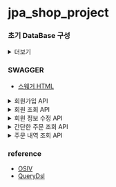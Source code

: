 # jpa_shop_project

### 초기 DataBase 구성

<details>
<summary>더보기</summary>
<div markdown="1">

#### member
![](image/initDb/member.png)

#### item
![](image/initDb/item.png)

#### delivery
![](image/initDb/delivery.png)

#### orders
![](image/initDb/orders.png)

#### orderItem
![](image/initDb/orderItem.png)

</div>
</details>

### SWAGGER
* [스웨거 HTML](http://localhost:8080/swagger-ui/index.html)
<details>
<summary>회원가입 API</summary>
<div markdown="1">

#### 회원가입
![](image/swagger/회원가입.png)

#### 회원가입 응답
![](image/swagger/회원가입응답.png)

</div>
</details>

<details>
<summary>회원 조회 API</summary>
<div markdown="1">

#### 회원조회
![](image/swagger/회원조회.png)

#### 회원조회 응답
![](image/swagger/회원조회응답.png)

</div>
</details>

<details>
<summary>회원 정보 수정 API</summary>
<div markdown="1">

#### 회원정보수정
![](image/swagger/회원정보수정.png)

#### 회원정보수정 응답
![](image/swagger/회원정보수정응답.png)

</div>
</details>

<details>
<summary>간단한 주문 조회 API</summary>
<div markdown="1">

#### 간단한 주문 조회
![](image/swagger/간단한주문조회.png)

#### 간단한 주문 조회 응답
![](image/swagger/간단한주문조회응답.png)

</div>
</details>

<details>
<summary>주문 내역 조회 API</summary>
<div markdown="1">

#### 주문 내역 조회
![](image/swagger/주문내역조회.png)

#### 주문 내역 조회 응답
![](image/swagger/주문내역조회응답.png)

</div>
</details>

### reference
* [OSIV](https://github.com/yongjae5717/jpa_shop_project/blob/main/readmeFiles/OSIV.md)
* [QueryDsl](https://github.com/yongjae5717/jpa_shop_project/blob/main/readmeFiles/QueryDsl.md)